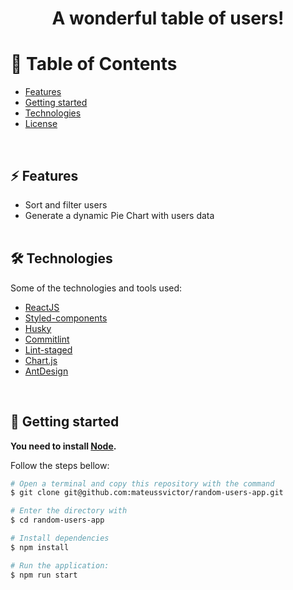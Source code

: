 <h1 align='center'>A wonderful table of users!<h1>

# :pushpin: Table of Contents

- [Features](#zap-features)
- [Getting started](#runner-getting-started)
- [Technologies](#hammer_and_wrench-technologies)
- [License](#closed_book-license)

<br>

## :zap: Features

- Sort and filter users
- Generate a dynamic Pie Chart with users data
<br><br>


## :hammer_and_wrench: Technologies

Some of the technologies and tools used:

- [ReactJS](https://reactjs.org/)
- [Styled-components](https://styled-components.com/)
- [Husky](https://github.com/typicode/husky)
- [Commitlint](https://github.com/conventional-changelog/commitlint)
- [Lint-staged](https://github.com/okonet/lint-staged)
- [Chart.js](https://www.chartjs.org/)
- [AntDesign](https://ant.design/)
<br>

## :runner: Getting started

**You need to install [Node](https://nodejs.org/en/).**

Follow the steps bellow:

```bash
# Open a terminal and copy this repository with the command
$ git clone git@github.com:mateussvictor/random-users-app.git

# Enter the directory with
$ cd random-users-app

# Install dependencies
$ npm install

# Run the application:
$ npm run start

```

